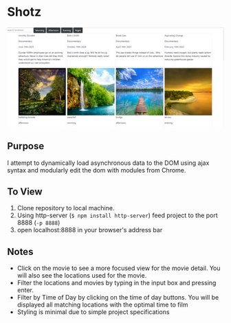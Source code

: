 # Shotz

![main view screenshot](./images/screenshot.PNG)

## Purpose

I attempt to dynamically load asynchronous data to the DOM using ajax syntax and modularly edit the dom with modules from Chrome. 

## To View

1. Clone repository to local machine.
1. Using http-server (`$ npm install http-server`) feed project to the port 8888 (`-p 8888`)
1. open localhost:8888 in your browser's address bar

## Notes
* Click on the movie to see a more focused view for the movie detail. You will also see the locations used for the movie.
* Filter the locations and movies by typing in the input box and pressing enter.
* Filter by Time of Day by clicking on the time of day buttons. You will be displayed all matching locations with the optimal time to film
* Styling is minimal due to simple project specifications
